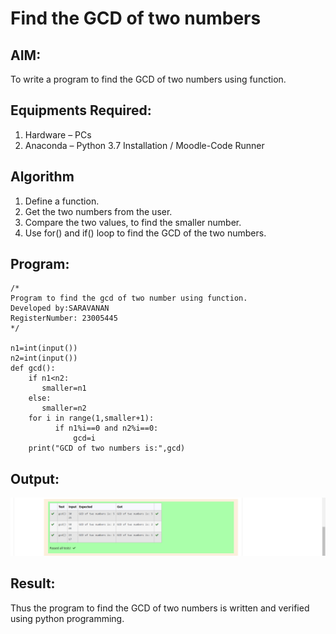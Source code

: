 # Find the GCD of two numbers

## AIM:
To write a program to find the GCD of two numbers using function.

## Equipments Required:
1. Hardware – PCs
2. Anaconda – Python 3.7 Installation / Moodle-Code Runner

## Algorithm
1. Define a function.
2. Get the two numbers from the user.
3. Compare the two values, to find the smaller number.
4. Use for() and if() loop to find the GCD of the two numbers.

## Program:
```
/*
Program to find the gcd of two number using function.
Developed by:SARAVANAN
RegisterNumber: 23005445
*/

n1=int(input())
n2=int(input())
def gcd():
    if n1<n2:
       smaller=n1
    else:
       smaller=n2
    for i in range(1,smaller+1):
          if n1%i==0 and n2%i==0:
              gcd=i
    print("GCD of two numbers is:",gcd)

```

## Output:
![gcd of two number](/Screenshot%20(66).png)


## Result:
Thus the program to find the GCD of two numbers is written and verified using python programming.
